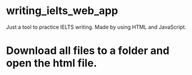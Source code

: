 # writing_ielts_web_app
Just a tool to practice IELTS writing. Made by using HTML and JavaScript.

# Download all files to a folder and open the html file.
